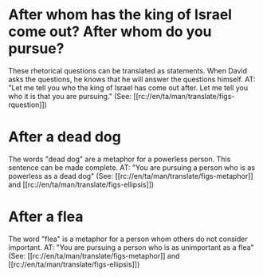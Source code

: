 # After whom has the king of Israel come out? After whom do you pursue?

These rhetorical questions can be translated as statements. When David asks the questions, he knows that he will answer the questions himself. AT: "Let me tell you who the king of Israel has come out after. Let me tell you who it is that you are pursuing." (See: [[rc://en/ta/man/translate/figs-rquestion]])

# After a dead dog

The words "dead dog" are a metaphor for a powerless person. This sentence can be made complete. AT: "You are pursuing a person who is as powerless as a dead dog" (See: [[rc://en/ta/man/translate/figs-metaphor]] and [[rc://en/ta/man/translate/figs-ellipsis]])

# After a flea

The word "flea" is a metaphor for a person whom others do not consider important. AT: "You are pursuing a person who is as unimportant as a flea" (See: [[rc://en/ta/man/translate/figs-metaphor]] and [[rc://en/ta/man/translate/figs-ellipsis]])

